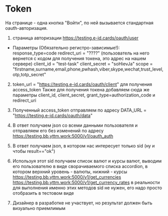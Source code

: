 # Token

На странице - одна кнопка "Войти", по ней вызывается стандартная oauth-авторизация. 
1. страница авторизации https://testing.e-id.cards/oauth/user
- Параметры (Обязательно регистро-зависимые!):
response_type=code
redirect_uri = "????" (пользователь на него вернется с кодом для получения токена, это адрес на нашем сервере)
client_id = "test-task"
client_secret = "soHievJa"
scope = "firstname,surname,email,phone,pwhash,viber,skype,wechat,trust_level,otp,totp_secret"

2. token_url = "https://testing.e-id.cards/oauth/client" для получения access_token
Также для получения токена добавляем сюда же параметры client_id, client_secret, grant_type=authorization_code и redirect_uri	

3. Полученный access_token отправляем по адресу
DATA_URL = "https://testing.e-id.cards/oauth/data"
3. В ответ получаем json со всеми данными пользователя и отправляем его без изменений по адресу
https://testing.bb.yttm.work:5000/v1/oauth_auth
4. В ответ получаем json, в котором нас интересует только sid (ну и чтобы result=="ok")
5. Используя этот sid получаем список валют и курсы валют, выводим его пользователю в виде сворачиваемого списка accordion, в котором верхний уровень - валюты, нижний - курсы
https://testing.bb.yttm.work:5000/v1/get_currencies
https://testing.bb.yttm.work:5000/v1/get_currency_rates
в реальности для выполнения именно этих методов sid не нужен, его надо просто отобразить в тестовом виде
6. Дизайнер в разработке не участвует, но результат должен быть визуально приемлимым 

